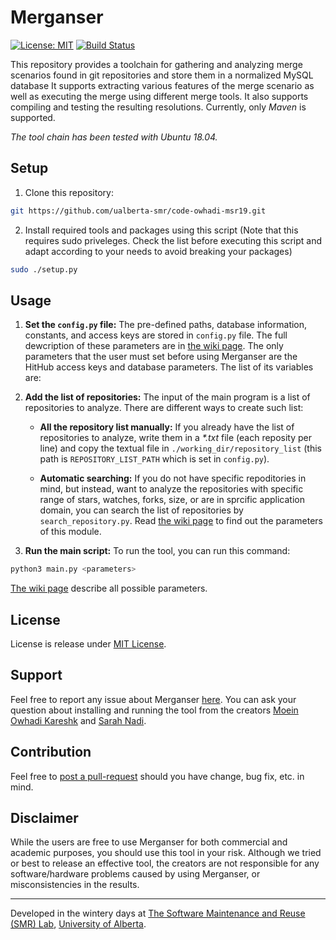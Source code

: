 
# Merganser

 [![License: MIT](https://img.shields.io/badge/License-MIT-blue.svg)](https://opensource.org/licenses/MIT) 
 [![Build Status](https://travis-ci.com/ualberta-smr/merganser.svg?token=hjqcPpPsw5pg2YPrs9sB&branch=master)](https://travis-ci.com/ualberta-smr/merganser)

This repository provides a toolchain for gathering and analyzing merge scenarios found in git repositories and store them in a normalized MySQL database It supports extracting various features of the merge scenario as well as executing the merge using different merge tools. It also supports compiling and testing the resulting resolutions. Currently, only _Maven_ is supported.

_The tool chain has been tested with Ubuntu 18.04._

## Setup
1. Clone this repository:
```bash
git https://github.com/ualberta-smr/code-owhadi-msr19.git
```

2. Install required tools and packages using this script (Note that this requires sudo priveleges. 
Check the list before executing this script and adapt according to your needs to avoid breaking your packages)
```bash
sudo ./setup.py
``` 

## Usage 

1. **Set the `config.py` file:** The pre-defined paths, database information, constants, and access keys are stored in  `config.py` file. The full dewcription of these parameters are in [the wiki page](https://github.com/ualberta-smr/merganser/wiki/Parameters-in-config.py). The only parameters that the user must set before using Merganser are the HitHub access keys and database parameters.
The list of its variables are:

2. **Add the list of repositories:** The input of the main program is a list of repositories to analyze. There are different ways to create such list:

    * **All the repository list manually:** If you already have the list of repositories to analyze, write them in a *\*.txt* file (each reposity per line) and copy the textual file in `./working_dir/repository_list` (this path is `REPOSITORY_LIST_PATH`  which is set in `config.py`).

    * **Automatic searching:** If you do not have specific repoditories in mind, but instead, want to analyze the repositories with specific range of stars, watches, forks, size, or are in sprcific application domain, you can search the list of repositories by `search_repository.py`. Read [the wiki page](https://github.com/ualberta-smr/merganser/wiki/Search-for-Repositories) to find out the parameters of this module.
    

3. **Run the main script:** To run the tool, you can run this command:

```bash
python3 main.py <parameters> 
```

[The wiki page](https://github.com/ualberta-smr/merganser/wiki/Running-the-Merganser) describe all possible parameters.

## License
License is release under [MIT License](https://choosealicense.com/licenses/mit/).

## Support
Feel free to report any issue about Merganser [here](https://github.com/ualberta-smr/merganser/issues). You can ask your question about installing and running the tool from the creators [Moein Owhadi Kareshk](https://github.com/owhadi) and [Sarah Nadi](https://sarahnadi.org/).

## Contribution
Feel free to [post a pull-request](https://github.com/ualberta-smr/merganser/pulls) should you have change, bug fix,  etc. in mind. 

## Disclaimer
While the users are free to use Merganser for both commercial and academic purposes, you should use this tool in your risk. Although we tried or best to release an effective tool, the creators are not responsible for any software/hardware problems caused by using Merganser, or misconsistencies in the results. 

---

Developed in the wintery days at [The Software Maintenance and Reuse (SMR) Lab](https://sarahnadi.org/smr/), [University of Alberta](https://www.ualberta.ca/).
